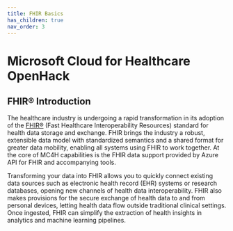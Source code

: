 ```yaml
---
title: FHIR Basics
has_children: true
nav_order: 3
---
```

# Microsoft Cloud for Healthcare OpenHack

## FHIR® Introduction 
The healthcare industry is undergoing a rapid transformation in its adoption of the [FHIR®](https://hl7.org/fhir/) (Fast Healthcare Interoperability Resources) standard for health data storage and exchange. FHIR brings the industry a robust, extensible data model with standardized semantics and a shared format for greater data mobility, enabling all systems using FHIR to work together. At the core of MC4H capabilities is the FHIR data support provided by Azure API for FHIR and accompanying tools.

Transforming your data into FHIR allows you to quickly connect existing data sources such as electronic health record (EHR) systems or research databases, opening new channels of health data interoperability. FHIR also makes provisions for the secure exchange of health data to and from personal devices, letting health data flow outside traditional clinical settings. Once ingested, FHIR can simplify the extraction of health insights in analytics and machine learning pipelines.
